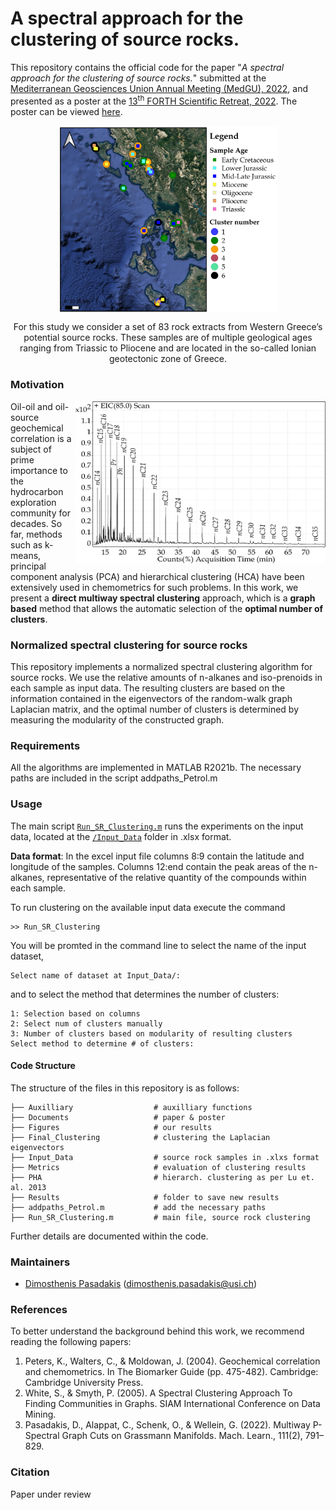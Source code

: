 # A spectral approach for the clustering of source rocks.

This repository contains the official code for the paper "*A spectral approach for the clustering of source rocks.*" submitted at the [Mediterranean Geosciences Union Annual Meeting (MedGU), 2022](https://www.medgu.org/), and presented as a poster at the [13<sup>th</sup> FORTH Scientific Retreat, 2022](https://www.forth.gr/13th-forth-retreat/index.html). The poster can be viewed [here](Documents/Debiasing_Intra-_and_Post-processing_MLHC_2022_poster.pdf).

<p align="center">
  <img align="middle" src="Figures/map_locations.jpeg" alt="Location of samples" width="350"/>
</p>
<center>
For this study we consider a set of 83 rock extracts from Western Greece’s potential source rocks. These samples are of multiple geological ages ranging from Triassic to Pliocene and are located in the so-called Ionian geotectonic zone of Greece.
</center>

### Motivation

<img align="right" src="Figures/Chromatograph.png" width="400" />

Oil-oil and oil-source geochemical correlation is a subject of prime importance to the hydrocarbon exploration community for decades. So far, methods such as k-means, principal component analysis (PCA) and hierarchical clustering (HCA) have been extensively used in chemometrics for such problems. In this work, we present a **direct multiway spectral clustering** approach, which is a **graph based** method that allows the automatic selection of the **optimal number of clusters**.


### Normalized spectral clustering for source rocks

This repository implements a normalized spectral clustering algorithm for source rocks. We use  the relative amounts of n-alkanes and iso-prenoids in each sample as input data. The 
resulting clusters are based on the information contained in the eigenvectors of the random-walk graph Laplacian matrix, and the optimal number of clusters is determined by measuring the modularity of the constructed graph.
  
### Requirements
All the algorithms are implemented in MATLAB R2021b. The necessary paths are included in the script addpaths_Petrol.m

### Usage

The main script [`Run_SR_Clustering.m`](Run_SR_Clustering.m) runs the experiments on the input data, located at the [`/Input_Data`](Input_Data/) folder in .xlsx format.

**Data format**: In the excel input file columns 8:9 contain the latitude and longitude of the samples. Columns 12:end contain the peak areas of the n-alkanes, representative of the relative quantity of the compounds within each sample.

To run clustering on the available input data execute the command
```
>> Run_SR_Clustering
```

You will be promted in the command line to select the name of the input dataset,
```
Select name of dataset at Input_Data/:
```

and to select the method that determines the number of clusters:
```
1: Selection based on columns 
2: Select num of clusters manually 
3: Number of clusters based on modularity of resulting clusters 
Select method to determine # of clusters:
```
#### Code Structure

The structure of the files in this repository is as follows:
```
├── Auxilliary                  # auxilliary functions
├── Documents                   # paper & poster
├── Figures                     # our results
├── Final_Clustering            # clustering the Laplacian eigenvectors
├── Input_Data                  # source rock samples in .xlxs format
├── Metrics                     # evaluation of clustering results
├── PHA                         # hierarch. clustering as per Lu et. al. 2013
├── Results                     # folder to save new results
├── addpaths_Petrol.m           # add the necessary paths
├── Run_SR_Clustering.m         # main file, source rock clustering
```

Further details are documented within the code.

<!-- ### Acknowledgements
- The code structure is based on the [repository](https://github.com/abacusai/intraprocessing_debiasing) by [Savani et al. (2020)](https://arxiv.org/abs/2006.08564)
- For MIMIC-III, we used the pre-processing based on the [code](https://github.com/USC-Melady/Benchmarking_DL_MIMICIII) by [Purushotham et al. (2018)](https://www.sciencedirect.com/science/article/pii/S1532046418300716)
- For MIMIC-CXR, we adpated [implementation](https://github.com/choprashweta/Adversarial-Debiasing) of adversarial in-processing by Shweta Chopra et al.
- One of the synthetic datasets is based on the [code](https://github.com/mbilalzafar/fair-classification) by [Zafar et al. (2017)](http://proceedings.mlr.press/v54/zafar17a.html) -->

### Maintainers
- [Dimosthenis Pasadakis](https://dmspas.github.io/) ([dimosthenis.pasadakis@usi.ch](mailto:dimosthenis.pasadakis@usi.ch))

### References
To better understand the background behind this work, we recommend reading the following papers:
1. Peters, K., Walters, C., & Moldowan, J. (2004). Geochemical correlation and chemometrics. In The Biomarker Guide (pp. 475-482). Cambridge: Cambridge University Press.
2. White, S., & Smyth, P. (2005). A Spectral Clustering Approach To Finding Communities in Graphs. SIAM International Conference on Data Mining.
3. Pasadakis, D., Alappat, C., Schenk, O., & Wellein, G. (2022). Multiway P-Spectral Graph Cuts on Grassmann Manifolds. Mach. Learn., 111(2), 791–829.


### Citation

Paper under review
<!-- ```
@misc{Marcinkevics2022,
  Author = {Ri\v{c}ards Marcinkevi\v{c}s and Ece Ozkan and Julia E. Vogt},
  Title = {Debiasing Deep Chest X-Ray Classifiers using Intra- and Post-processing Methods},
  Year = {2022},
  Note = {arXiv:2208.00781},
}
``` -->
